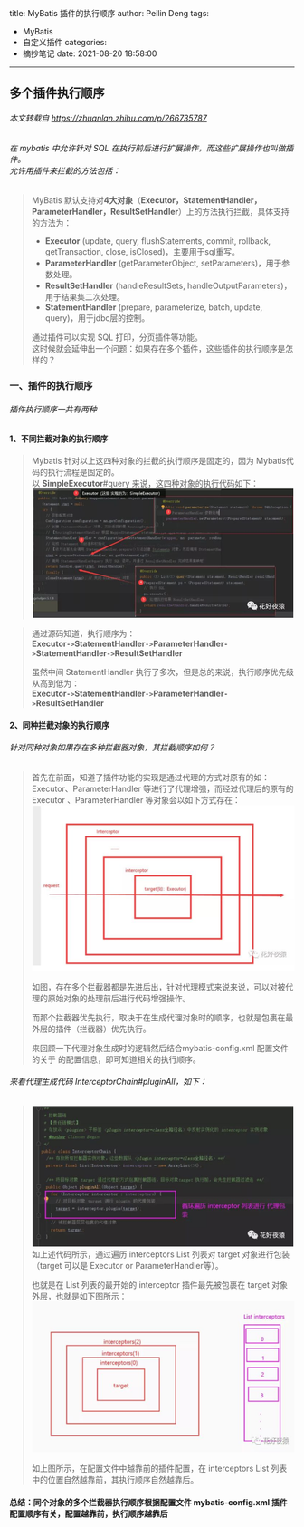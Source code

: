 title: MyBatis 插件的执行顺序
author: Peilin Deng
tags:
  - MyBatis
  - 自定义插件
categories:
  - 摘抄笔记
date: 2021-08-20 18:58:00
---
多个插件执行顺序 
---
###### 本文转载自 https://zhuanlan.zhihu.com/p/266735787
###### 在 mybatis 中允许针对 SQL 在执行前后进行扩展操作，而这些扩展操作也叫做插件。<br>允许用插件来拦截的方法包括：
> MyBatis 默认支持对**4大对象**（**Executor，StatementHandler，ParameterHandler，ResultSetHandler**）上的方法执行拦截，具体支持的方法为：
> - **Executor** (update, query, flushStatements, commit, rollback, getTransaction, close, isClosed)，主要用于sql重写。
> - **ParameterHandler** (getParameterObject, setParameters)，用于参数处理。
> - **ResultSetHandler** (handleResultSets, handleOutputParameters)，用于结果集二次处理。
> - **StatementHandler** (prepare, parameterize, batch, update, query)，用于jdbc层的控制。
>
> 通过插件可以实现 SQL 打印，分页插件等功能。<br>
这时候就会延伸出一个问题：如果存在多个插件，这些插件的执行顺序是怎样的？

### 一、插件的执行顺序
###### 插件执行顺序一共有两种

#### 1、不同拦截对象的执行顺序
> Mybatis 针对以上这四种对象的拦截的执行顺序是固定的，因为 Mybatis代码的执行流程是固定的。<br>
以 **SimpleExecutor**#query 来说，这四种对象的执行代码如下：<br>
> ![](/images/img-71.png)

> 通过源码知道，执行顺序为：<br>
**Executor` -> `StatementHandler` -> `ParameterHandler` -> `StatementHandler` -> `ResultSetHandler**
> 
> 虽然中间 StatementHandler 执行了多次，但是总的来说，执行顺序优先级从高到低为：<br>
**Executor` -> `StatementHandler` -> `ParameterHandler` -> `ResultSetHandler**


#### 2、同种拦截对象的执行顺序
###### 针对同种对象如果存在多种拦截器对象，其拦截顺序如何？

> 首先在前面，知道了插件功能的实现是通过代理的方式对原有的如：Executor、ParameterHandler 等进行了代理增强，而经过代理后的原有的 Executor 、ParameterHandler 等对象会以如下方式存在：
> ![](/images/img-72.png)
>
> 如图，存在多个拦截器都是先进后出，针对代理模式来说来说，可以对被代理的原始对象的处理前后进行代码增强操作。
> 
> 而那个拦截器优先执行，取决于在生成代理对象时的顺序，也就是包裹在最外层的插件（拦截器）优先执行。
> 
> 来回顾一下代理对象生成时的逻辑然后结合mybatis-config.xml 配置文件的关于 <plugins> 的配置信息，即可知道相关的执行顺序。

###### 来看代理生成代码 InterceptorChain#pluginAll，如下：
> ![](/images/img-73.png)
> 如上述代码所示，通过遍历 interceptors List 列表对 target 对象进行包装（target 可以是 Executor or ParameterHandler等）。
>
> 也就是在 List 列表的最开始的 interceptor 插件最先被包裹在 target 对象外层，也就是如下图所示：
> ![upload successful](/images/img-74.png)
> 
> 如上图所示，在配置文件中越靠前的插件配置，在 interceptors List 列表中的位置自然越靠前，其执行顺序自然越靠后。
> 
#### 总结：同个对象的多个拦截器执行顺序根据配置文件 mybatis-config.xml 插件配置顺序有关，配置越靠前，执行顺序越靠后